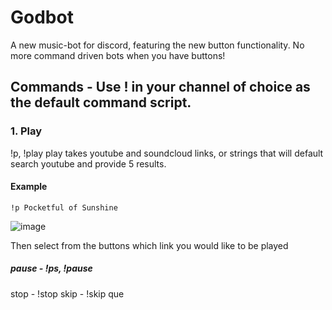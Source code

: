 # Godbot
A new music-bot for discord, featuring the new button functionality. No more command driven bots when you have buttons!

## Commands - Use ! in your channel of choice as the default command script.

### 1. Play
!p, !play
play takes youtube and soundcloud links, or strings that will default search youtube and provide 5 results.

#### Example
    !p Pocketful of Sunshine

  ![image](https://user-images.githubusercontent.com/61099229/135664846-f43a04ba-bb9e-4e39-8619-8977ee1fc46a.png)
    
Then select from the buttons which link you would like to be played

##### pause - !ps, !pause

stop - !stop
skip - !skip
que
